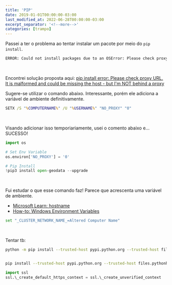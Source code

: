 ```yaml
---
title: 'PIP'
date: 2019-01-01T00:00:00-03:00
last_modified_at: 2022-06-28T00:00:00-03:00
excerpt_separator: '<!--more-->'
categories: [trampo]
---
```


Passei a ter o problema ao tentar instalar um pacote por meio do `pip install`.

```cmd
ERROR: Could not install packages due to an OSError: Please check proxy URL. It is malformed and could be missing the host.
```

<br>

Encontrei solução proposta aqui:
[pip install error: Please check proxy URL. It is malformed and could be missing the host - but I'm NOT behind a proxy](https://stackoverflow.com/questions/66603985/pip-install-error-please-check-proxy-url-it-is-malformed-and-could-be-missing?noredirect=1&lq=1)

Sugere-se utilizar o comando abaixo. Interessante, porém ele adiciona a variável de ambiente definitivamente.

```cmd
SETX /S "%COMPUTERNAME%" /U "%USERNAME%" "NO_PROXY" "0"
```

<br>

Visando adicionar isso temporiariamente, usei o comento abaixo e... SUCESSO!

```python
import os

# Set Env Variable
os.environ['NO_PROXY'] = '0'

# Pip Install
!pip3 install open-geodata --upgrade
```

<br>

Fui estudar o que esse comando faz!
Parece que acrescenta uma variável de ambiente.

- [Microsoft Learn: hostname](https://learn.microsoft.com/pt-br/windows-server/administration/windows-commands/hostname)
- [How-to: Windows Environment Variables](https://ss64.com/nt/syntax-variables.html)

```bash
set "_CLUSTER_NETWORK_NAME_=Altered Computer Name"
```

<br>

Tentar tb:

```bash
python -m pip install --trusted-host pypi.python.org --trusted-host files.pythonhosted.org --trusted-host pypi.org --upgrade pip


pip install --trusted-host pypi.python.org --trusted-host files.pythonhosted.org --trusted-host pypi.org --upgrade pip
```



```python
import ssl
ssl.\_create_default_https_context = ssl.\_create_unverified_context
```